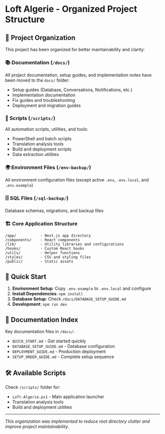 # Loft Algerie - Organized Project Structure

## 📁 Project Organization

This project has been organized for better maintainability and clarity:

### 📚 Documentation (`/docs/`)
All project documentation, setup guides, and implementation notes have been moved to the `docs/` folder:
- Setup guides (Database, Conversations, Notifications, etc.)
- Implementation documentation
- Fix guides and troubleshooting
- Deployment and migration guides

### 🔧 Scripts (`/scripts/`)
All automation scripts, utilities, and tools:
- PowerShell and batch scripts
- Translation analysis tools
- Build and deployment scripts
- Data extraction utilities

### 🌍 Environment Files (`/env-backup/`)
All environment configuration files (except active `.env`, `.env.local`, and `.env.example`)

### 🗄️ SQL Files (`/sql-backup/`)
Database schemas, migrations, and backup files

### 🏗️ Core Application Structure
```
/app/           - Next.js app directory
/components/    - React components
/lib/           - Utility libraries and configurations
/hooks/         - Custom React hooks
/utils/         - Helper functions
/styles/        - CSS and styling files
/public/        - Static assets
```

## 🚀 Quick Start

1. **Environment Setup**: Copy `.env.example` to `.env.local` and configure
2. **Install Dependencies**: `npm install`
3. **Database Setup**: Check `/docs/DATABASE_SETUP_GUIDE.md`
4. **Development**: `npm run dev`

## 📖 Documentation Index

Key documentation files in `/docs/`:
- `QUICK_START.md` - Get started quickly
- `DATABASE_SETUP_GUIDE.md` - Database configuration
- `DEPLOYMENT_GUIDE.md` - Production deployment
- `SETUP_ORDER_GUIDE.md` - Complete setup sequence

## 🛠️ Available Scripts

Check `/scripts/` folder for:
- `Loft-Algerie.ps1` - Main application launcher
- Translation analysis tools
- Build and deployment utilities

---

*This organization was implemented to reduce root directory clutter and improve project maintainability.*